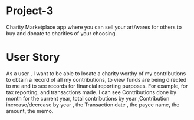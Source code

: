 # Project-3
Charity Marketplace app where you can sell your art/wares for others to buy and donate to charities of your choosing.

# User Story

As a user , I want to be able to locate a charity worthy of my contributions to obtain a record of all my contributions,  to view funds are being directed to me and to see records for financial reporting 
purposes. For example, for tax reporting, and transactions made. I can see Contributions done by month for the current year, total contributions by year
,Contribution increase/decrease by year , the  Transaction date , the payee name, the amount, the memo.
